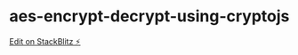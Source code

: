# aes-encrypt-decrypt-using-cryptojs

[Edit on StackBlitz ⚡️](https://stackblitz.com/edit/cryptojs-aes-encrypt-decrypt-aumgct)
